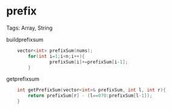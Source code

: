 # prefix

Tags: Array, String

buildprefixsum

```cpp
    vector<int> prefixSum(nums);
		for(int i=1;i<n;i++){
				prefixSum[i]+=prefixSum[i-1];
		}
```

getprefixsum

```cpp
    int getPrefixSum(vector<int>& prefixSum, int l, int r){
        return prefixSum[r] - (l==0?0:prefixSum[l-1]);
    }
```